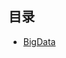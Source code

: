 ## 目录

* [BigData](https://raw.githubusercontent.com/dantexp/dantexp.github.io/main/docs/study/BigData/Flink/index.md)